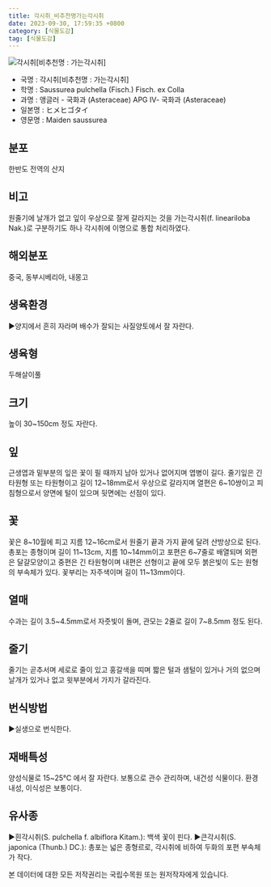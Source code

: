 ```yaml
---
title: 각시취_비추천명가는각시취
date: 2023-09-30, 17:59:35 +0800
category: [식물도감]
tag: [식물도감]
---
```




![각시취[비추천명 : 가는각시취]](http://www.nature.go.kr/fileUpload/plants/basic/Compositae/Saussurea/2881/1_th2.JPG)
- 국명 : 각시취[비추천명 : 가는각시취]
- 학명 : Saussurea pulchella (Fisch.) Fisch. ex Colla
- 과명 : 앵글러 - 국화과 (Asteraceae) APG Ⅳ- 국화과 (Asteraceae)
- 일본명 : ヒメヒゴタイ
- 영문명 : Maiden saussurea


## 분포
한반도 전역의 산지
## 비고
원줄기에 날개가 없고 잎이 우상으로 잘게 갈라지는 것을 가는각시취(f. lineariloba Nak.)로 구분하기도 하나 각시취에 이명으로 통합 처리하였다.
## 해외분포
중국, 동부시베리아, 내몽고
## 생육환경
▶양지에서 흔히 자라며 배수가 잘되는 사질양토에서 잘 자란다.
## 생육형
두해살이풀
## 크기
높이 30~150cm 정도 자란다.
## 잎
근생엽과 밑부분의 잎은 꽃이 필 때까지 남아 있거나 없어지며 엽병이 길다. 줄기잎은 긴 타원형 또는 타원형이고 길이 12~18mm로서 우상으로 갈라지며 열편은 6~10쌍이고 피침형으로서 양면에 털이 있으며 뒷면에는 선점이 있다.
## 꽃
꽃은 8~10월에 피고 지름 12~16cm로서 원줄기 끝과 가지 끝에 달려 산방상으로 된다. 총포는 종형이며 길이 11~13cm, 지름 10~14mm이고 포편은 6~7줄로 배열되며 외편은 달걀모양이고 중편은 긴 타원형이며 내편은 선형이고 끝에 모두 붉은빛이 도는 원형의 부속체가 있다. 꽃부리는 자주색이며 길이 11~13mm이다.
## 열매
수과는 길이 3.5~4.5mm로서 자줏빛이 돌며, 관모는 2줄로 길이 7~8.5mm 정도 된다.
## 줄기
줄기는 곧추서며 세로로 줄이 있고 홍갈색을 띠며 짧은 털과 샘털이 있거나 거의 없으며 날개가 있거나 없고 윗부분에서 가지가 갈라진다.
## 번식방법
▶실생으로 번식한다.
## 재배특성
양성식물로 15~25℃ 에서 잘 자란다. 보통으로 관수 관리하며, 내건성 식물이다. 환경내성, 이식성은 보통이다.
## 유사종
▶흰각시취(S. pulchella f. albiflora Kitam.): 백색 꽃이 핀다. ▶큰각시취(S. japonica (Thunb.) DC.): 총포는 넓은 종형르로, 각시취에 비하여 두화의 포편 부속체가 작다.






본 데이터에 대한 모든 저작권리는 국립수목원 또는 원저작자에게 있습니다.
